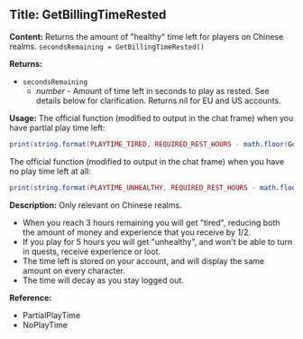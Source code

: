 ## Title: GetBillingTimeRested

**Content:**
Returns the amount of "healthy" time left for players on Chinese realms.
`secondsRemaining = GetBillingTimeRested()`

**Returns:**
- `secondsRemaining`
  - *number* - Amount of time left in seconds to play as rested. See details below for clarification. Returns nil for EU and US accounts.

**Usage:**
The official function (modified to output in the chat frame) when you have partial play time left:
```lua
print(string.format(PLAYTIME_TIRED, REQUIRED_REST_HOURS - math.floor(GetBillingTimeRested()/60)))
```
The official function (modified to output in the chat frame) when you have no play time left at all:
```lua
print(string.format(PLAYTIME_UNHEALTHY, REQUIRED_REST_HOURS - math.floor(GetBillingTimeRested()/60)))
```

**Description:**
Only relevant on Chinese realms.
- When you reach 3 hours remaining you will get "tired", reducing both the amount of money and experience that you receive by 1/2.
- If you play for 5 hours you will get "unhealthy", and won't be able to turn in quests, receive experience or loot.
- The time left is stored on your account, and will display the same amount on every character.
- The time will decay as you stay logged out.

**Reference:**
- PartialPlayTime
- NoPlayTime